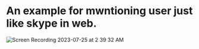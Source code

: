 # An example for mwntioning user just like skype in web.

![Screen Recording 2023-07-25 at 2 39 32 AM](https://github.com/shahabgohar/vue-mention/assets/45337747/a353739b-38cf-4862-9382-39ae184f348f)
